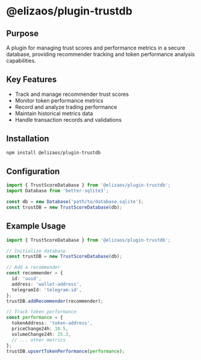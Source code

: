 # @elizaos/plugin-trustdb

## Purpose

A plugin for managing trust scores and performance metrics in a secure database, providing recommender tracking and token performance analysis capabilities.

## Key Features

- Track and manage recommender trust scores
- Monitor token performance metrics
- Record and analyze trading performance
- Maintain historical metrics data
- Handle transaction records and validations

## Installation

```bash
npm install @elizaos/plugin-trustdb
```

## Configuration

```typescript
import { TrustScoreDatabase } from '@elizaos/plugin-trustdb';
import Database from 'better-sqlite3';

const db = new Database('path/to/database.sqlite');
const trustDB = new TrustScoreDatabase(db);
```

## Example Usage

```typescript
import { TrustScoreDatabase } from '@elizaos/plugin-trustdb';

// Initialize database
const trustDB = new TrustScoreDatabase(db);

// Add a recommender
const recommender = {
  id: 'uuid',
  address: 'wallet-address',
  telegramId: 'telegram-id',
};
trustDB.addRecommender(recommender);

// Track token performance
const performance = {
  tokenAddress: 'token-address',
  priceChange24h: 10.5,
  volumeChange24h: 25.3,
  // ... other metrics
};
trustDB.upsertTokenPerformance(performance);
```
